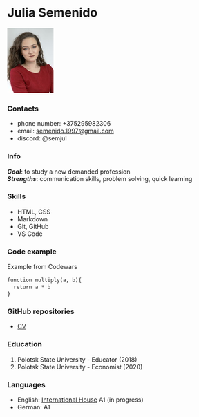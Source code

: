 # Julia Semenido

![Profile photo](photo.jpeg)

### Contacts

* phone number: +375295982306
* email: semenido.1997@gmail.com
* discord: @semjul

### Info

***Goal***: to study a new demanded profession  
***Strengths***: communication skills, problem solving, quick learning

### Skills

* HTML, CSS
* Markdown
* Git, GitHub
* VS Code

### Code example

Example from Codewars
```
function multiply(a, b){
  return a * b
}
```

### GitHub repositories

* [CV](https://github.com/Juliasemenido/rsschool-cv)

### Education

1. Polotsk State University - Educator (2018)
2. Polotsk State University - Economist (2020)

### Languages

* English: [International House](https://www.ih.by/) A1 (in progress)
* German: A1